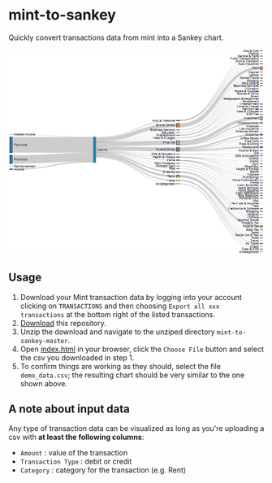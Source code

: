 # mint-to-sankey
Quickly convert transactions data from mint into a Sankey chart.

<img src="ss.png"></img>

## Usage

1. Download your Mint transaction data by logging into your account clicking on `TRANSACTIONS` and then choosing `Export all xxx transactions` at the bottom right of the listed transactions.
2. [Download](https://github.com/ConstantinoSchillebeeckx/mint-to-sankey/archive/master.zip) this repository.
3. Unzip the download and navigate to the unziped directory `mint-to-sankey-master`.
4. Open [index.html](index.html) in your browser, click the `Choose File` button and select the csv you downloaded in step 1.
5. To confirm things are working as they should, select the file `demo_data.csv`; the resulting chart should be very similar to the one shown above.

## A note about input data

Any type of transaction data can be visualized as long as you're uploading a csv with **at least the following columns**:

- `Amount` : value of the transaction
- `Transaction Type` : debit or credit
- `Category` : category for the transaction (e.g. Rent)
